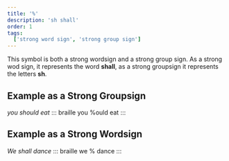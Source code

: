 ```yaml
---
title: '%'
description: 'sh shall'
order: 1
tags:
  ['strong word sign', 'strong group sign']
---
```


This symbol is both a strong wordsign and a strong group sign. As a strong wod sign, it represents the word **shall**, as a strong groupsign it represents the letters **sh**.

## Example as a Strong Groupsign

*you should eat*
::: braille
you %ould eat
:::

## Example as a Strong Wordsign

*We shall dance*
::: braille
we % dance
:::
